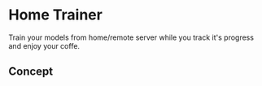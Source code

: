 # Home Trainer
Train your models from home/remote server while you track it's progress and enjoy your coffe.

## Concept

